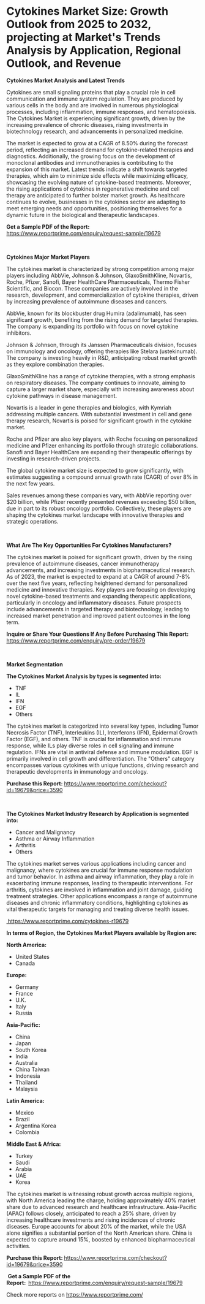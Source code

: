 <p><h1>Cytokines Market Size: Growth Outlook from 2025 to 2032, projecting at Market's Trends Analysis by Application, Regional Outlook, and Revenue</h1></p><p><strong>Cytokines Market Analysis and Latest Trends</strong></p>
<p><p>Cytokines are small signaling proteins that play a crucial role in cell communication and immune system regulation. They are produced by various cells in the body and are involved in numerous physiological processes, including inflammation, immune responses, and hematopoiesis. The Cytokines Market is experiencing significant growth, driven by the increasing prevalence of chronic diseases, rising investments in biotechnology research, and advancements in personalized medicine.</p><p>The market is expected to grow at a CAGR of 8.50% during the forecast period, reflecting an increased demand for cytokine-related therapies and diagnostics. Additionally, the growing focus on the development of monoclonal antibodies and immunotherapies is contributing to the expansion of this market. Latest trends indicate a shift towards targeted therapies, which aim to minimize side effects while maximizing efficacy, showcasing the evolving nature of cytokine-based treatments. Moreover, the rising applications of cytokines in regenerative medicine and cell therapy are anticipated to further bolster market growth. As healthcare continues to evolve, businesses in the cytokines sector are adapting to meet emerging needs and opportunities, positioning themselves for a dynamic future in the biological and therapeutic landscapes.</p></p>
<p><strong>Get a Sample PDF of the Report:&nbsp;</strong> <a href="https://www.reportprime.com/enquiry/request-sample/19679?utm_campaign=2736&utm_medium=2&utm_source=Github&utm_content=ia&utm_term=20032025&utm_id=cytokines">https://www.reportprime.com/enquiry/request-sample/19679</a></p>
<p>&nbsp;</p>
<p><strong>Cytokines Major Market Players</strong></p>
<p><p>The cytokines market is characterized by strong competition among major players including AbbVie, Johnson & Johnson, GlaxoSmithKline, Novartis, Roche, Pfizer, Sanofi, Bayer HealthCare Pharmaceuticals, Thermo Fisher Scientific, and Biocon. These companies are actively involved in the research, development, and commercialization of cytokine therapies, driven by increasing prevalence of autoimmune diseases and cancers.</p><p>AbbVie, known for its blockbuster drug Humira (adalimumab), has seen significant growth, benefiting from the rising demand for targeted therapies. The company is expanding its portfolio with focus on novel cytokine inhibitors.</p><p>Johnson & Johnson, through its Janssen Pharmaceuticals division, focuses on immunology and oncology, offering therapies like Stelara (ustekinumab). The company is investing heavily in R&D, anticipating robust market growth as they explore combination therapies.</p><p>GlaxoSmithKline has a range of cytokine therapies, with a strong emphasis on respiratory diseases. The company continues to innovate, aiming to capture a larger market share, especially with increasing awareness about cytokine pathways in disease management.</p><p>Novartis is a leader in gene therapies and biologics, with Kymriah addressing multiple cancers. With substantial investment in cell and gene therapy research, Novartis is poised for significant growth in the cytokine market.</p><p>Roche and Pfizer are also key players, with Roche focusing on personalized medicine and Pfizer enhancing its portfolio through strategic collaborations. Sanofi and Bayer HealthCare are expanding their therapeutic offerings by investing in research-driven projects. </p><p>The global cytokine market size is expected to grow significantly, with estimates suggesting a compound annual growth rate (CAGR) of over 8% in the next few years.</p><p>Sales revenues among these companies vary, with AbbVie reporting over $20 billion, while Pfizer recently presented revenues exceeding $50 billion, due in part to its robust oncology portfolio. Collectively, these players are shaping the cytokines market landscape with innovative therapies and strategic operations.</p></p>
<p>&nbsp;</p>
<p><strong>What Are The Key Opportunities For Cytokines Manufacturers?</strong></p>
<p><p>The cytokines market is poised for significant growth, driven by the rising prevalence of autoimmune diseases, cancer immunotherapy advancements, and increasing investments in biopharmaceutical research. As of 2023, the market is expected to expand at a CAGR of around 7-8% over the next five years, reflecting heightened demand for personalized medicine and innovative therapies. Key players are focusing on developing novel cytokine-based treatments and expanding therapeutic applications, particularly in oncology and inflammatory diseases. Future prospects include advancements in targeted therapy and biotechnology, leading to increased market penetration and improved patient outcomes in the long term.</p></p>
<p><strong>Inquire or Share Your Questions If Any Before Purchasing This Report:</strong> <a href="https://www.reportprime.com/enquiry/pre-order/19679?utm_campaign=2736&utm_medium=2&utm_source=Github&utm_content=ia&utm_term=20032025&utm_id=cytokines">https://www.reportprime.com/enquiry/pre-order/19679</a></p>
<p>&nbsp;</p>
<p><strong>Market Segmentation</strong></p>
<p><strong>The Cytokines Market Analysis by types is segmented into:</strong></p>
<p><ul><li>TNF</li><li>IL</li><li>IFN</li><li>EGF</li><li>Others</li></ul></p>
<p><p>The cytokines market is categorized into several key types, including Tumor Necrosis Factor (TNF), Interleukins (IL), Interferons (IFN), Epidermal Growth Factor (EGF), and others. TNF is crucial for inflammation and immune response, while ILs play diverse roles in cell signaling and immune regulation. IFNs are vital in antiviral defense and immune modulation. EGF is primarily involved in cell growth and differentiation. The "Others" category encompasses various cytokines with unique functions, driving research and therapeutic developments in immunology and oncology.</p></p>
<p><strong>Purchase this Report:&nbsp;</strong><a href="https://www.reportprime.com/checkout?id=19679&price=3590&utm_campaign=2736&utm_medium=2&utm_source=Github&utm_content=ia&utm_term=20032025&utm_id=cytokines">https://www.reportprime.com/checkout?id=19679&price=3590</a></p>
<p>&nbsp;</p>
<p><strong>The Cytokines Market Industry Research by Application is segmented into:</strong></p>
<p><ul><li>Cancer and Malignancy</li><li>Asthma or Airway Inflammation</li><li>Arthritis</li><li>Others</li></ul></p>
<p><p>The cytokines market serves various applications including cancer and malignancy, where cytokines are crucial for immune response modulation and tumor behavior. In asthma and airway inflammation, they play a role in exacerbating immune responses, leading to therapeutic interventions. For arthritis, cytokines are involved in inflammation and joint damage, guiding treatment strategies. Other applications encompass a range of autoimmune diseases and chronic inflammatory conditions, highlighting cytokines as vital therapeutic targets for managing and treating diverse health issues.</p></p>
<p><a href="https://www.reportprime.com/cytokines-r19679?utm_campaign=2736&utm_medium=2&utm_source=Github&utm_content=ia&utm_term=20032025&utm_id=cytokines">&nbsp;https://www.reportprime.com/cytokines-r19679</a></p>
<p><strong>In terms of Region, the Cytokines Market Players available by Region are:</strong></p>
<p>
    <p> <strong> North America: </strong>
        <ul>
            <li>United States</li>
            <li>Canada</li>
        </ul>
        </p> 
    <p> <strong> Europe: </strong>
        <ul>
            <li>Germany</li>
            <li>France</li>
            <li>U.K.</li>
            <li>Italy</li>
            <li>Russia</li>
        </ul>
        </p> 
    <p> <strong> Asia-Pacific: </strong>
        <ul>
            <li>China</li>
            <li>Japan</li>
            <li>South Korea</li>
            <li>India</li>
            <li>Australia</li>
            <li>China Taiwan</li>
            <li>Indonesia</li>
            <li>Thailand</li>
            <li>Malaysia</li>
        </ul>
        </p> 
    <p> <strong> Latin America: </strong>
        <ul>
            <li>Mexico</li>
            <li>Brazil</li>
            <li>Argentina Korea</li>
            <li>Colombia</li>
        </ul>
        </p> 
    <p> <strong> Middle East & Africa: </strong>
        <ul>
            <li>Turkey</li>
            <li>Saudi</li>
            <li>Arabia</li>
            <li>UAE</li>
            <li>Korea</li>
        </ul>
    </p>
    </p>
<p><p>The cytokines market is witnessing robust growth across multiple regions, with North America leading the charge, holding approximately 40% market share due to advanced research and healthcare infrastructure. Asia-Pacific (APAC) follows closely, anticipated to reach a 25% share, driven by increasing healthcare investments and rising incidences of chronic diseases. Europe accounts for about 20% of the market, while the USA alone signifies a substantial portion of the North American share. China is expected to capture around 15%, boosted by enhanced biopharmaceutical activities.</p></p>
<p><strong>Purchase this Report: </strong><a href="https://www.reportprime.com/checkout?id=19679&price=3590&utm_campaign=2736&utm_medium=2&utm_source=Github&utm_content=ia&utm_term=20032025&utm_id=cytokines">https://www.reportprime.com/checkout?id=19679&price=3590</a></p>
<p>&nbsp;<strong>Get a Sample PDF of the Report:&nbsp;&nbsp;</strong><a href="https://www.reportprime.com/enquiry/request-sample/19679?utm_campaign=2736&utm_medium=2&utm_source=Github&utm_content=ia&utm_term=20032025&utm_id=cytokines">https://www.reportprime.com/enquiry/request-sample/19679</a></p>
<p><strong></strong></p>
<p>Check more reports on <a href="https://www.reportprime.com/?utm_campaign=2736&utm_medium=2&utm_source=Github&utm_content=ia&utm_term=20032025&utm_id=cytokines">https://www.reportprime.com/</a></p>